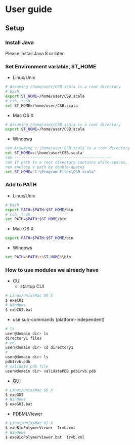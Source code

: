 
# User guide

## Setup

### Install Java

Please install Java 8 or later.

### Set Environment variable, ST_HOME

- Linux/Unix
```bash
# Assuming /home/user/CSB.scala is a root directory
# bash
export ST_HOME=/home/user/CSB.scala
# csh, tcsh
set ST_HOME=/home/user/CSB.scala
```
- Mac OS X
```bash
# Assuming /home/user/CSB.scala is a root directory
export ST_HOME=/home/user/CSB.scala
```
- Windows
```bat
rem Assuming c:\home\user\CSB.scala is a root directory
set ST_HOME=c:\home\user\CSB.scala
rem -------------------------------------------
rem If path to a root directory contains white-spaces,
rem enclose a path by double-quotes
set ST_HOME="C:\Program Files\CSB.scala"
```

### Add to PATH


- Linux/Unix
```bash
# bash
export PATH=$PATH:$ST_HOME/bin
# csh, tcsh
set PATH=$PATH:$ST_HOME/bin
```
- Mac OS X
```bash
export PATH=$PATH:$ST_HOME/bin
```
- Windows
```bat
set PATH=%PATH%:%ST_HOME%\bin
```



###  How to use modules we already have

- CUI
  - startup CUI
```bash
# Linux/Unix/Mac OS X
$ exeCUI
# Windows
$ exeCUI.bat
```
  - use sub-commands (platform-independent)
```bash
# ls
user@domain dir> ls
directory1 files
# cd
user@domain dir> cd directory1
#
user@domain dir> ls
pdb1rvb.pdb
# validate pdb file
user@domain dir> validatePDB pdb1rvb.pdb
```

- GUI
```bash
# Linux/Unix/Mac OS X
$ exeGUI
# Windows
$ exeGUI.bat
```

- PDBMLViewer
```bash
# Linux/Unix/Mac OS X
$ exeBioPolymerViewer  1rvb.xml
# Windows
$ exeBioPolymerViewer.bat  1rvb.xml
```
